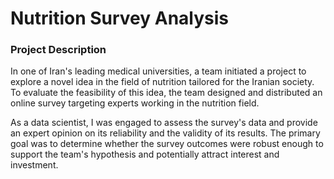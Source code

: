 # Nutrition Survey Analysis
### Project Description
In one of Iran's leading medical universities, a team initiated a project to explore a novel idea in the field of nutrition tailored for the Iranian society. To evaluate the feasibility of this idea, the team designed and distributed an online survey targeting experts working in the nutrition field.

As a data scientist, I was engaged to assess the survey's data and provide an expert opinion on its reliability and the validity of its results. The primary goal was to determine whether the survey outcomes were robust enough to support the team's hypothesis and potentially attract interest and investment.

